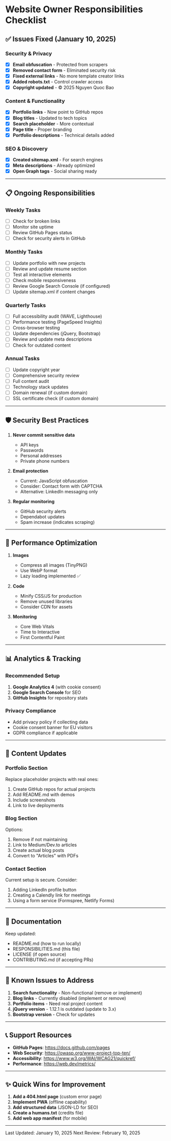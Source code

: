 # Website Owner Responsibilities Checklist

## ✅ Issues Fixed (January 10, 2025)

### Security & Privacy
- [x] **Email obfuscation** - Protected from scrapers
- [x] **Removed contact form** - Eliminated security risk
- [x] **Fixed external links** - No more template creator links
- [x] **Added robots.txt** - Control crawler access
- [x] **Copyright updated** - © 2025 Nguyen Quoc Bao

### Content & Functionality
- [x] **Portfolio links** - Now point to GitHub repos
- [x] **Blog titles** - Updated to tech topics
- [x] **Search placeholder** - More contextual
- [x] **Page title** - Proper branding
- [x] **Portfolio descriptions** - Technical details added

### SEO & Discovery
- [x] **Created sitemap.xml** - For search engines
- [x] **Meta descriptions** - Already optimized
- [x] **Open Graph tags** - Social sharing ready

---

## 📋 Ongoing Responsibilities

### Weekly Tasks
- [ ] Check for broken links
- [ ] Monitor site uptime
- [ ] Review GitHub Pages status
- [ ] Check for security alerts in GitHub

### Monthly Tasks
- [ ] Update portfolio with new projects
- [ ] Review and update resume section
- [ ] Test all interactive elements
- [ ] Check mobile responsiveness
- [ ] Review Google Search Console (if configured)
- [ ] Update sitemap.xml if content changes

### Quarterly Tasks
- [ ] Full accessibility audit (WAVE, Lighthouse)
- [ ] Performance testing (PageSpeed Insights)
- [ ] Cross-browser testing
- [ ] Update dependencies (jQuery, Bootstrap)
- [ ] Review and update meta descriptions
- [ ] Check for outdated content

### Annual Tasks
- [ ] Update copyright year
- [ ] Comprehensive security review
- [ ] Full content audit
- [ ] Technology stack updates
- [ ] Domain renewal (if custom domain)
- [ ] SSL certificate check (if custom domain)

---

## 🛡️ Security Best Practices

1. **Never commit sensitive data**
   - API keys
   - Passwords
   - Personal addresses
   - Private phone numbers

2. **Email protection**
   - Current: JavaScript obfuscation
   - Consider: Contact form with CAPTCHA
   - Alternative: LinkedIn messaging only

3. **Regular monitoring**
   - GitHub security alerts
   - Dependabot updates
   - Spam increase (indicates scraping)

---

## 🚀 Performance Optimization

1. **Images**
   - Compress all images (TinyPNG)
   - Use WebP format
   - Lazy loading implemented ✅

2. **Code**
   - Minify CSS/JS for production
   - Remove unused libraries
   - Consider CDN for assets

3. **Monitoring**
   - Core Web Vitals
   - Time to Interactive
   - First Contentful Paint

---

## 📊 Analytics & Tracking

### Recommended Setup
1. **Google Analytics 4** (with cookie consent)
2. **Google Search Console** for SEO
3. **GitHub Insights** for repository stats

### Privacy Compliance
- Add privacy policy if collecting data
- Cookie consent banner for EU visitors
- GDPR compliance if applicable

---

## 🔄 Content Updates

### Portfolio Section
Replace placeholder projects with real ones:
1. Create GitHub repos for actual projects
2. Add README.md with demos
3. Include screenshots
4. Link to live deployments

### Blog Section
Options:
1. Remove if not maintaining
2. Link to Medium/Dev.to articles
3. Create actual blog posts
4. Convert to "Articles" with PDFs

### Contact Section
Current setup is secure. Consider:
1. Adding LinkedIn profile button
2. Creating a Calendly link for meetings
3. Using a form service (Formspree, Netlify Forms)

---

## 📝 Documentation

Keep updated:
- README.md (how to run locally)
- RESPONSIBILITIES.md (this file)
- LICENSE (if open source)
- CONTRIBUTING.md (if accepting PRs)

---

## 🐛 Known Issues to Address

1. **Search functionality** - Non-functional (remove or implement)
2. **Blog links** - Currently disabled (implement or remove)
3. **Portfolio items** - Need real project content
4. **jQuery version** - 1.12.1 is outdated (update to 3.x)
5. **Bootstrap version** - Check for updates

---

## 📞 Support Resources

- **GitHub Pages**: https://docs.github.com/pages
- **Web Security**: https://owasp.org/www-project-top-ten/
- **Accessibility**: https://www.w3.org/WAI/WCAG21/quickref/
- **Performance**: https://web.dev/metrics/

---

## ✨ Quick Wins for Improvement

1. **Add a 404.html page** (custom error page)
2. **Implement PWA** (offline capability)
3. **Add structured data** (JSON-LD for SEO)
4. **Create a humans.txt** (credits file)
5. **Add web app manifest** (for mobile)

---

Last Updated: January 10, 2025
Next Review: February 10, 2025
